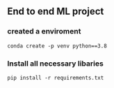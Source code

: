 ## End to end ML project 

### created a enviroment
```
conda create -p venv python==3.8
```

### Install all necessary libaries

```
pip install -r requirements.txt
```

